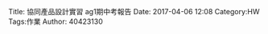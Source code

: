 Title: 協同產品設計實習   ag1期中考報告
Date: 2017-04-06 12:08
Category:HW
Tags:作業
Author: 40423130



<!-- PELICAN_END_SUMMARY -->





